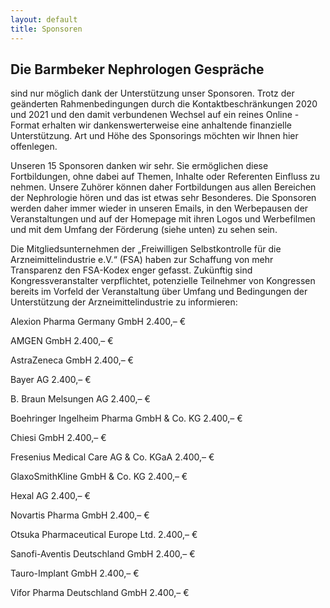 ```yaml
---
layout: default
title: Sponsoren
---
```

## Die Barmbeker Nephrologen Gespräche

sind nur möglich dank der Unterstützung unser Sponsoren. Trotz der geänderten Rahmenbedingungen durch die Kontaktbeschränkungen 2020 und 2021 und den damit verbundenen Wechsel auf ein reines Online - Format erhalten wir dankenswerterweise eine anhaltende finanzielle Unterstützung. Art und Höhe des Sponsorings möchten wir Ihnen hier offenlegen.
   
Unseren 15 Sponsoren danken wir sehr. Sie ermöglichen diese Fortbildungen, ohne dabei auf Themen, Inhalte oder Referenten Einfluss zu nehmen. Unsere Zuhörer können daher Fortbildungen aus allen Bereichen der Nephrologie hören und das ist etwas sehr Besonderes. Die Sponsoren werden daher immer wieder in unseren Emails, in den Werbepausen der Veranstaltungen und auf der Homepage mit ihren Logos und Werbefilmen und mit dem Umfang der Förderung (siehe unten) zu sehen sein.   
   
Die Mitgliedsunternehmen der „Freiwilligen Selbstkontrolle für die Arzneimittelindustrie e.V.“ (FSA) haben zur Schaffung von mehr Transparenz den FSA-Kodex enger gefasst. Zukünftig sind Kongressveranstalter verpflichtet, potenzielle Teilnehmer von Kongressen bereits im Vorfeld der Veranstaltung über Umfang und Bedingungen der Unterstützung der Arzneimittelindustrie zu informieren:   

Alexion Pharma Germany GmbH 2.400,– €   

AMGEN GmbH 2.400,– €  

AstraZeneca GmbH 2.400,– €   

Bayer AG 2.400,– €  

B. Braun Melsungen AG 2.400,– €  

Boehringer Ingelheim Pharma GmbH & Co. KG 2.400,– €

Chiesi GmbH 2.400,– €  

Fresenius Medical Care AG & Co. KGaA 2.400,– €

GlaxoSmithKline GmbH & Co. KG 2.400,– €  

Hexal AG 2.400,– €  

Novartis Pharma GmbH 2.400,– €  

Otsuka Pharmaceutical Europe Ltd. 2.400,– €

Sanofi-Aventis Deutschland GmbH 2.400,– €  

Tauro-Implant GmbH 2.400,– €  

Vifor Pharma Deutschland GmbH 2.400,– €
   

